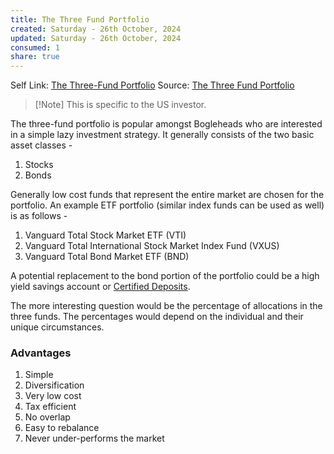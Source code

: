 ```yaml
---
title: The Three Fund Portfolio
created: Saturday - 26th October, 2024
updated: Saturday - 26th October, 2024
consumed: 1
share: true
---
```


Self Link: [The Three-Fund Portfolio](The%20Three-Fund%20Portfolio.md)
Source: [The Three Fund Portfolio](https://www.bogleheads.org/wiki/Three-fund_portfolio)

 > 
 > \[!Note\]
 > This is specific to the US investor.

The three-fund portfolio is popular amongst Bogleheads who are interested in a simple lazy investment strategy. It generally consists of the two basic asset classes - 

1. Stocks
1. Bonds

Generally low cost funds that represent the entire market are chosen for the portfolio. An example  ETF portfolio (similar index funds can be used as well) is as follows - 

1. Vanguard Total Stock Market ETF (VTI)
1. Vanguard Total International Stock Market Index Fund (VXUS)
1. Vanguard Total Bond Market ETF (BND)

A potential replacement to the bond portion of the portfolio could be a high yield savings account or [Certified Deposits](./Certified%20Deposits.md).

The more interesting question would be the percentage of allocations in the three funds. The percentages would depend on the individual and their unique circumstances.

### Advantages

1. Simple
1. Diversification
1. Very low cost
1. Tax efficient
1. No overlap
1. Easy to rebalance
1. Never under-performs the market
